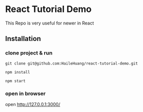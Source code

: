 # React Tutorial Demo

This Repo is very useful for newer in React

## Installation

### clone project & run

```
git clone git@github.com:HaileHuang/react-tutorial-demo.git

npm install

npm start
```

### open in browser

open http://127.0.0.1:3000/